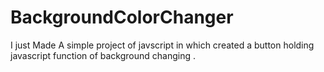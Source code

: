 # BackgroundColorChanger
I just Made A simple project of javscript in which created a button holding javascript function of background changing .
